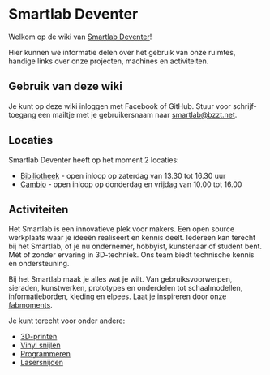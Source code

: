 <!-- TITLE: Smartlab Deventer -->

# Smartlab Deventer
Welkom op de wiki van [Smartlab Deventer](https://smartlabdeventer.nl)!

Hier kunnen we informatie delen over het gebruik van onze ruimtes, handige links over onze projecten, machines en activiteiten.

## Gebruik van deze wiki
Je kunt op deze wiki inloggen met Facebook of GitHub. Stuur voor schrijf-toegang een mailtje met je gebruikersnaam naar [smartlab@bzzt.net](mailto:smartlab@bzzt.net).
## Locaties
Smartlab Deventer heeft op het moment 2 locaties:

* [Bibiliotheek](bibliotheek) - open inloop op zaterdag van 13.30 tot 16.30 uur
* [Cambio](cambio) - open inloop op donderdag en vrijdag van 10.00 tot 16.00
## Activiteiten
Het Smartlab is een innovatieve plek voor makers. Een open source werkplaats waar je ideeën realiseert en kennis deelt. Iedereen kan terecht bij het Smartlab, of je nu ondernemer, hobbyist, kunstenaar of student bent. Mét of zonder ervaring in 3D-techniek. Ons team biedt technische kennis en ondersteuning.

Bij het Smartlab maak je alles wat je wilt. Van gebruiksvoorwerpen, sieraden, kunstwerken, prototypes en onderdelen tot schaalmodellen, informatieborden, kleding en elpees. Laat je inspireren door onze [fabmoments](http://smartlabdeventer.nl/category/fabmoments/).

Je kunt terecht voor onder andere:

* [3D-printen](3d-printen)
* [Vinyl snijlen](vinyl-snijden)
* [Programmeren](programmeren)
* [Lasersnijden](lasersnijden)

